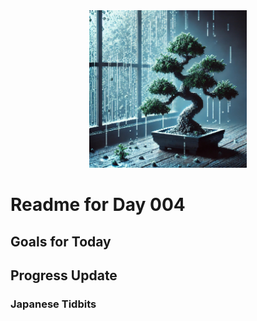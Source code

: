 <div align="center">
 <img src="../../Images/image_004.jpg" alt="Day 004 Banner" width="50%">
</div>

# Readme for Day 004

## Goals for Today

## Progress Update

### Japanese Tidbits

